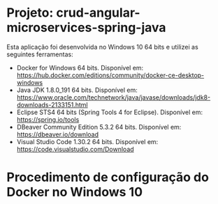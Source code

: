 # Projeto: crud-angular-microservices-spring-java

Esta aplicação foi desenvolvida no Windows 10 64 bits e utilizei as seguintes ferramentas:

* Docker for Windows 64 bits. Disponível em: https://hub.docker.com/editions/community/docker-ce-desktop-windows
* Java JDK 1.8.0_191 64 bits. Disponível em: https://www.oracle.com/technetwork/java/javase/downloads/jdk8-downloads-2133151.html
* Eclipse STS4 64 bits (Spring Tools 4 for Eclipse). Disponível em: https://spring.io/tools
* DBeaver Community Edition 5.3.2 64 bits. Disponível em: https://dbeaver.io/download
* Visual Studio Code 1.30.2 64 bits. Disponível em: https://code.visualstudio.com/Download

# Procedimento de configuração do Docker no Windows 10
